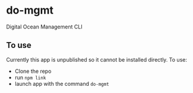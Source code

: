 # do-mgmt
Digital Ocean Management CLI

## To use

Currently this app is unpublished so it cannot be installed directly. To use:
- Clone the repo
- run ```npm link```
- launch app with the command ```do-mgmt```